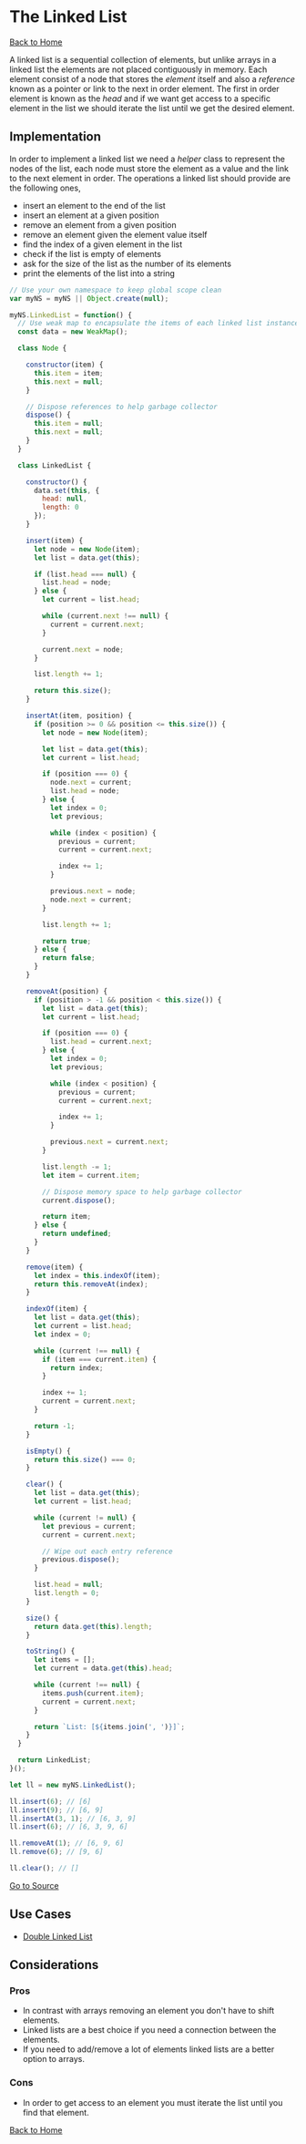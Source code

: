 # The Linked List #

[Back to Home](../../../../)

A linked list is a sequential collection of elements, but unlike arrays in a linked list the elements are not placed contiguously in memory. Each element consist of a node that stores the *element* itself and also a *reference* known as a pointer or link to the next in order element. The first in order element is known as the *head* and if we want get access to a specific element in the list we should iterate the list until we get the desired element.

## Implementation ##

In order to implement a linked list we need a *helper* class to represent the nodes of the list, each node must store the element as a value and the link to the next element in order. The operations a linked list should provide are the following ones,

* insert an element to the end of the list
* insert an element at a given position
* remove an element from a given position
* remove an element given the element value itself
* find the index of a given element in the list
* check if the list is empty of elements
* ask for the size of the list as the number of its elements
* print the elements of the list into a string

```JavaScript
// Use your own namespace to keep global scope clean
var myNS = myNS || Object.create(null);

myNS.LinkedList = function() {
  // Use weak map to encapsulate the items of each linked list instance
  const data = new WeakMap();

  class Node {

    constructor(item) {
      this.item = item;
      this.next = null;
    }

    // Dispose references to help garbage collector
    dispose() {
      this.item = null;
      this.next = null;
    }
  }

  class LinkedList {

    constructor() {
      data.set(this, {
        head: null,
        length: 0
      });
    }

    insert(item) {
      let node = new Node(item);
      let list = data.get(this);

      if (list.head === null) {
        list.head = node;
      } else {
        let current = list.head;

        while (current.next !== null) {
          current = current.next;
        }

        current.next = node;
      }

      list.length += 1;

      return this.size();
    }

    insertAt(item, position) {
      if (position >= 0 && position <= this.size()) {
        let node = new Node(item);

        let list = data.get(this);
        let current = list.head;

        if (position === 0) {
          node.next = current;
          list.head = node;
        } else {
          let index = 0;
          let previous;

          while (index < position) {
            previous = current;
            current = current.next;

            index += 1;
          }

          previous.next = node;
          node.next = current;
        }

        list.length += 1;

        return true;
      } else {
        return false;
      }
    }

    removeAt(position) {
      if (position > -1 && position < this.size()) {
        let list = data.get(this);
        let current = list.head;

        if (position === 0) {
          list.head = current.next;
        } else {
          let index = 0;
          let previous;

          while (index < position) {
            previous = current;
            current = current.next;

            index += 1;
          }

          previous.next = current.next;
        }

        list.length -= 1;
        let item = current.item;

        // Dispose memory space to help garbage collector
        current.dispose();

        return item;
      } else {
        return undefined;
      }
    }

    remove(item) {
      let index = this.indexOf(item);
      return this.removeAt(index);
    }

    indexOf(item) {
      let list = data.get(this);
      let current = list.head;
      let index = 0;

      while (current !== null) {
        if (item === current.item) {
          return index;
        }

        index += 1;
        current = current.next;
      }

      return -1;
    }

    isEmpty() {
      return this.size() === 0;
    }

    clear() {
      let list = data.get(this);
      let current = list.head;

      while (current != null) {
        let previous = current;
        current = current.next;

        // Wipe out each entry reference
        previous.dispose();
      }

      list.head = null;
      list.length = 0;
    }

    size() {
      return data.get(this).length;
    }

    toString() {
      let items = [];
      let current = data.get(this).head;

      while (current !== null) {
        items.push(current.item);
        current = current.next;
      }

      return `List: [${items.join(', ')}]`;
    }
  }

  return LinkedList;
}();

let ll = new myNS.LinkedList();

ll.insert(6); // [6]
ll.insert(9); // [6, 9]
ll.insertAt(3, 1); // [6, 3, 9]
ll.insert(6); // [6, 3, 9, 6]

ll.removeAt(1); // [6, 9, 6]
ll.remove(6); // [9, 6]

ll.clear(); // []
```

[Go to Source](index.js)

## Use Cases ##
* [Double Linked List](double-linked-list.js)

## Considerations ##

### Pros ###
* In contrast with arrays removing an element you don't have to shift elements.
* Linked lists are a best choice if you need a connection between the elements.
* If you need to add/remove a lot of elements linked lists are a better option to arrays.

### Cons ###
* In order to get access to an element you must iterate the list until you find that element.

[Back to Home](../../../../)
